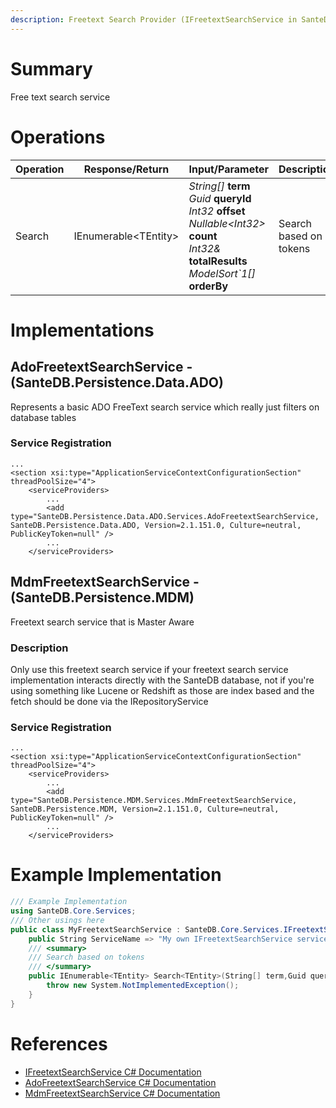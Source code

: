 ```yaml
---
description: Freetext Search Provider (IFreetextSearchService in SanteDB.Core.Api)
---
```


# Summary
Free text search service

# Operations

|Operation|Response/Return|Input/Parameter|Description|
|-|-|-|-|
|Search|IEnumerable&lt;TEntity>|*String[]* **term**<br/>*Guid* **queryId**<br/>*Int32* **offset**<br/>*Nullable&lt;Int32>* **count**<br/>*Int32&* **totalResults**<br/>*ModelSort`1[]* **orderBy**|Search based on tokens|

# Implementations


## AdoFreetextSearchService - (SanteDB.Persistence.Data.ADO)
Represents a basic ADO FreeText search service which really just filters on database tables

### Service Registration
```markup
...
<section xsi:type="ApplicationServiceContextConfigurationSection" threadPoolSize="4">
	<serviceProviders>
		...
		<add type="SanteDB.Persistence.Data.ADO.Services.AdoFreetextSearchService, SanteDB.Persistence.Data.ADO, Version=2.1.151.0, Culture=neutral, PublicKeyToken=null" />
		...
	</serviceProviders>
```

## MdmFreetextSearchService - (SanteDB.Persistence.MDM)
Freetext search service that is Master Aware
### Description
Only use this freetext search service if your freetext search service implementation interacts directly with the
            SanteDB database, not if you're using something like Lucene or Redshift as those are index based and the fetch should
            be done via the IRepositoryService

### Service Registration
```markup
...
<section xsi:type="ApplicationServiceContextConfigurationSection" threadPoolSize="4">
	<serviceProviders>
		...
		<add type="SanteDB.Persistence.MDM.Services.MdmFreetextSearchService, SanteDB.Persistence.MDM, Version=2.1.151.0, Culture=neutral, PublicKeyToken=null" />
		...
	</serviceProviders>
```
# Example Implementation
```csharp
/// Example Implementation
using SanteDB.Core.Services;
/// Other usings here
public class MyFreetextSearchService : SanteDB.Core.Services.IFreetextSearchService { 
	public String ServiceName => "My own IFreetextSearchService service";
	/// <summary>
	/// Search based on tokens
	/// </summary>
	public IEnumerable<TEntity> Search<TEntity>(String[] term,Guid queryId,Int32 offset,Nullable<Int32> count,Int32& totalResults,ModelSort`1[] orderBy){
		throw new System.NotImplementedException();
	}
}
```

# References

* [IFreetextSearchService C# Documentation](http://santesuite.org/assets/doc/net/html/T_SanteDB_Core_Services_IFreetextSearchService.htm)
* [AdoFreetextSearchService C# Documentation](http://santesuite.org/assets/doc/net/html/T_SanteDB_Persistence_Data_ADO_Services_AdoFreetextSearchService.htm)
* [MdmFreetextSearchService C# Documentation](http://santesuite.org/assets/doc/net/html/T_SanteDB_Persistence_MDM_Services_MdmFreetextSearchService.htm)
